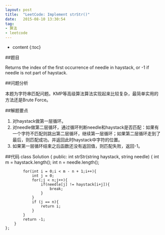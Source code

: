 ```yaml
---
layout: post
title:  "LeetCode: Implement strStr()"
date:   2015-08-10 13:30:54
tag:
- 算法
- leetcode
---
```


* content
{:toc}

##题目

Returns the index of the first occurrence of needle in haystack, or -1 if needle is not part of haystack.

##问题分析

本题为字符串匹配问题。KMP等高级算法算法实现起来比较复杂，最简单实用的方法还是Brute Force。

##解题要点

1. 对haystack做第一层循环。
2. 对needle做第二层循环，通过循环判断needle和haystack是否匹配：如果有一个字符不匹配则跳出第二层循环，继续第一层循环；如果第二层循环走到了最后，则匹配成功。并返回此时haystack中字符的位置。
3. 如果第一层循环结束之后函数还没有返回值，则匹配失败，返回-1。

##代码
	class Solution {
	public:
	    int strStr(string haystack, string needle) {
	        int m = haystack.length();
	        int n = needle.length();

	        for(int i = 0;i < m - n + 1;i++){
	            int j = 0;
	            for(;j < n;j++){
	                if(needle[j] != haystack[i+j]){
	                    break;
	                }
	            }
	            if (j == n){
	                return i;
	            }
	        }
	        return -1;
	    }
	};
